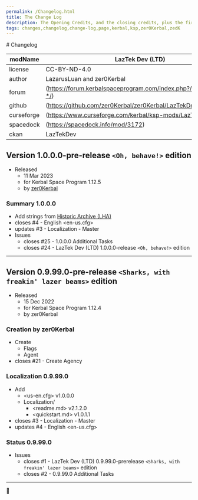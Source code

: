 ```yaml
---
permalink: /Changelog.html
title: The Change Log
description: The Opening Credits, and the closing credits, plus the first of two (or is three) end credit scenes
tags: changes,changelog,change-log,page,kerbal,ksp,zer0Kerbal,zedK
---
```

<!-- 
hdr-changelog.md v1.0.0.0
LazTek Dev (LTD)  
created: 13 May 2022
updated:
CC BY-ND 4.0 by zer0Kerbal
--># Changelog  
  
| modName    | LazTek Dev (LTD)                                                  |
| ---------- | ----------------------------------------------------------------- |
| license    | CC-BY-ND-4.0                                                      |
| author     | LazarusLuan and zer0Kerbal                                        |
| forum      | (https://forum.kerbalspaceprogram.com/index.php?/topic/211080-*/) |
| github     | (https://github.com/zer0Kerbal/zer0Kerbal/LazTekDev)              |
| curseforge | (https://www.curseforge.com/kerbal/ksp-mods/LazTekDev)            |
| spacedock  | (https://spacedock.info/mod/3172)                                 |
| ckan       | LazTekDev                                                         |

## Version 1.0.0.0-pre-release `<Oh, behave!>` edition

* Released
  * 11 Mar 2023
  * for Kerbal Space Program 1.12.5
  * by [zer0Kerbal](https://github.com/zer0Kerbal)

### Summary 1.0.0.0

* Add strings from [Historic Archive (LHA)](https://github.com/zer0Kerbal/HistoricArchive )
* closes #4 - English <en-us.cfg>
* updates #3 - Localization - Master
* Issues
  * closes #25 - 1.0.0.0 Additional Tasks
  * closes #24 - LazTek Dev (LTD) 1.0.0.0-release `<Oh, behave!>` edition

---

## Version 0.9.99.0-pre-release `<Sharks, with freakin' lazer beams>` edition

* Released
  * 15 Dec 2022
  * for Kerbal Space Program 1.12.4
  * by zer0Kerbal

### Creation by zer0Kerbal

* Create
  * Flags
  * Agent
* closes #21 - Create Agency

### Localization 0.9.99.0

* Add
  * <us-en.cfg> v1.0.0.0
  * Localization/
    * <readme.md> v2.1.2.0
    * <quickstart.md>  v1.0.1.1
* closes #3 - Localization - Master
* updates #4 - English <en-us.cfg>

### Status 0.9.99.0

* Issues
  * closes #1 - LazTek Dev (LTD) 0.9.99.0-prerelease `<Sharks, with freakin' lazer beams>` edition
  * closes #2 - 0.9.99.0 Additional Tasks

---
